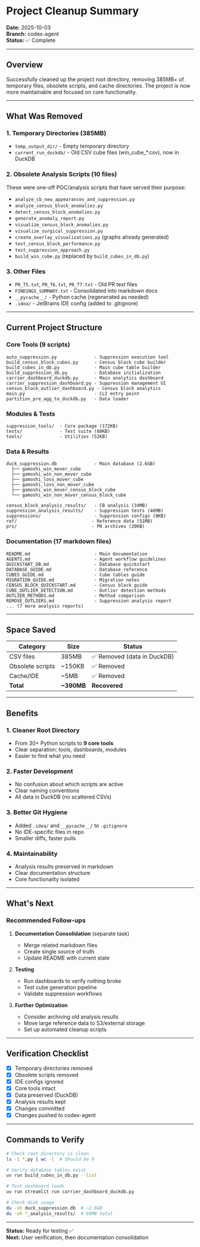 # Project Cleanup Summary

**Date:** 2025-10-03  
**Branch:** codex-agent  
**Status:** ✅ Complete

---

## Overview

Successfully cleaned up the project root directory, removing 385MB+ of temporary files, obsolete scripts, and cache directories. The project is now more maintainable and focused on core functionality.

---

## What Was Removed

### 1. Temporary Directories (385MB)
- `temp_output_dir/` - Empty temporary directory
- `current_run_duckdb/` - Old CSV cube files (win_cube_*.csv), now in DuckDB

### 2. Obsolete Analysis Scripts (10 files)
These were one-off POC/analysis scripts that have served their purpose:

- `analyze_cb_new_appearances_and_suppression.py`
- `analyze_census_block_anomalies.py`
- `detect_census_block_anomalies.py`
- `generate_anomaly_report.py`
- `visualize_census_block_anomalies.py`
- `visualize_surgical_suppression.py`
- `create_overlay_visualizations.py` (graphs already generated)
- `test_census_block_performance.py`
- `test_suppression_approach.py`
- `build_win_cube.py` (replaced by `build_cubes_in_db.py`)

### 3. Other Files
- `PR_T5.txt`, `PR_T6.txt`, `PR_T7.txt` - Old PR text files
- `FINDINGS_SUMMARY.txt` - Consolidated into markdown docs
- `__pycache__/` - Python cache (regenerated as needed)
- `.idea/` - JetBrains IDE config (added to .gitignore)

---

## Current Project Structure

### Core Tools (9 scripts)
```
auto_suppression.py              - Suppression execution tool
build_census_block_cubes.py      - Census block cube builder
build_cubes_in_db.py             - Main cube table builder
build_suppression_db.py          - Database initialization
carrier_dashboard_duckdb.py      - Main analytics dashboard
carrier_suppression_dashboard.py - Suppression management UI
census_block_outlier_dashboard.py - Census block analytics
main.py                          - CLI entry point
partition_pre_agg_to_duckdb.py   - Data loader
```

### Modules & Tests
```
suppression_tools/  - Core package (172KB)
tests/              - Test suite (60KB)
tools/              - Utilities (52KB)
```

### Data & Results
```
duck_suppression.db              - Main database (2.6GB)
  ├── gamoshi_win_mover_cube
  ├── gamoshi_win_non_mover_cube
  ├── gamoshi_loss_mover_cube
  ├── gamoshi_loss_non_mover_cube
  ├── gamoshi_win_mover_census_block_cube
  └── gamoshi_win_non_mover_census_block_cube

census_block_analysis_results/   - CB analysis (34MB)
suppression_analysis_results/    - Suppression tests (46MB)
suppressions/                    - Suppression configs (8KB)
ref/                            - Reference data (51MB)
prs/                            - PR archives (20KB)
```

### Documentation (17 markdown files)
```
README.md                        - Main documentation
AGENTS.md                        - Agent workflow guidelines
QUICKSTART_DB.md                 - Database quickstart
DATABASE_GUIDE.md                - Database reference
CUBES_GUIDE.md                   - Cube tables guide
MIGRATION_GUIDE.md               - Migration notes
CENSUS_BLOCK_QUICKSTART.md       - Census block guide
CUBE_OUTLIER_DETECTION.md        - Outlier detection methods
OUTLIER_METHODS.md               - Method comparison
REMOVE_OUTLIERS.md               - Suppression analysis report
... (7 more analysis reports)
```

---

## Space Saved

| Category | Size | Status |
|----------|------|--------|
| CSV files | 385MB | ✅ Removed (data in DuckDB) |
| Obsolete scripts | ~150KB | ✅ Removed |
| Cache/IDE | ~5MB | ✅ Removed |
| **Total** | **~390MB** | **Recovered** |

---

## Benefits

### 1. **Cleaner Root Directory**
- From 30+ Python scripts to **9 core tools**
- Clear separation: tools, dashboards, modules
- Easier to find what you need

### 2. **Faster Development**
- No confusion about which scripts are active
- Clear naming conventions
- All data in DuckDB (no scattered CSVs)

### 3. **Better Git Hygiene**
- Added `.idea/` and `__pycache__/` to `.gitignore`
- No IDE-specific files in repo
- Smaller diffs, faster pulls

### 4. **Maintainability**
- Analysis results preserved in markdown
- Clear documentation structure
- Core functionality isolated

---

## What's Next

### Recommended Follow-ups

1. **Documentation Consolidation** (separate task)
   - Merge related markdown files
   - Create single source of truth
   - Update README with current state

2. **Testing**
   - Run dashboards to verify nothing broke
   - Test cube generation pipeline
   - Validate suppression workflows

3. **Further Optimization**
   - Consider archiving old analysis results
   - Move large reference data to S3/external storage
   - Set up automated cleanup scripts

---

## Verification Checklist

- [x] Temporary directories removed
- [x] Obsolete scripts removed
- [x] IDE configs ignored
- [x] Core tools intact
- [x] Data preserved (DuckDB)
- [x] Analysis results kept
- [x] Changes committed
- [x] Changes pushed to codex-agent

---

## Commands to Verify

```bash
# Check root directory is clean
ls -1 *.py | wc -l  # Should be 9

# Verify database tables exist
uv run build_cubes_in_db.py --list

# Test dashboard loads
uv run streamlit run carrier_dashboard_duckdb.py

# Check disk usage
du -sh duck_suppression.db  # ~2.6GB
du -sh *_analysis_results/  # 80MB total
```

---

**Status:** Ready for testing ✅  
**Next:** User verification, then documentation consolidation
